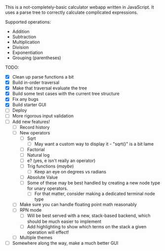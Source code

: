 This is a not-completely-basic calculator webapp written in JavaScript. It uses a parse tree to correctly calculate complicated expressions.

Supported operations:
- Addition
- Subtraction
- Multiplication
- Division
- Exponentiation
- Grouping (parentheses)


TODO:
- [X] Clean up parse functions a bit
- [X] Build in-order traversal
- [X] Make that traversal evaluate the tree
- [X] Build some test cases with the current tree structure
- [X] Fix any bugs
- [X] Build starter GUI
- [ ] Deploy
- [ ] More rigorous input validation
- [ ] Add new features!
   - [ ] Record history
   - [ ] New operators
        - [ ] Sqrt
            - [ ] May want a custom way to display it - "sqrt()" is a bit lame
        - [ ]  Factorial
        - [ ]  Natural log
        - [ ]  e? (yes, e isn't really an operator)
        - [ ]  Trig functions (*maybe*)
            - [ ]  Keep an eye on degrees vs radians
        - [ ]  Absolute Value
        - [ ]  Some of these may be best handled by creating a new node type for unary 
            operators.
            - [ ]  For that matter, consider making a dedicated terminal node type
    - [ ]  Make sure you can handle floating point math reasonably
    - [ ]  RPN mode
        - [ ]  Will be best served with a new, stack-based backend, which should be
            much easier to implement
        - [ ]  Add highlighting to show which terms on the stack a given operation
            will effect!
    - [ ]  Multiple themes
- [ ]  Somewhere along the way, make a much better GUI
